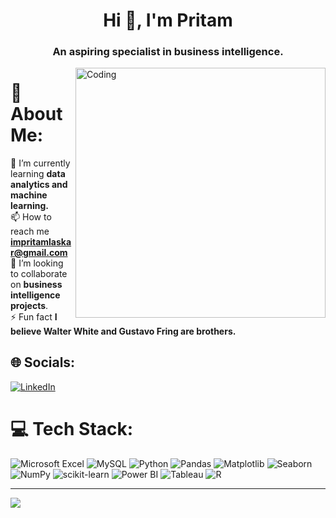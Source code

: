 <h1 align="center">Hi 👋, I'm Pritam</h1>
<h3 align="center">An aspiring specialist in business intelligence.</h3>
<img align="right" alt="Coding" width="400" src="https://media3.giphy.com/media/v1.Y2lkPTc5MGI3NjExYTdjMmUwZDU2MjFiOTRlNjFhMjUwZmUzYWY3YzdlMzIyNDEzMGQyNiZjdD1n/qgQUggAC3Pfv687qPC/giphy.gif">

# 💫 About Me:
🌱 I’m currently learning **data analytics and machine learning.**<br>📫 How to reach me **impritamlaskar@gmail.com**<br>👯 I’m looking to collaborate on **business intelligence projects**.</br>⚡ Fun fact **I believe Walter White and Gustavo Fring are brothers.**


## 🌐 Socials:
[![LinkedIn](https://img.shields.io/badge/LinkedIn-%230077B5.svg?logo=linkedin&logoColor=white)](https://linkedin.com/in/https://www.linkedin.com/in/pritamlaskar/) 

# 💻 Tech Stack:
![Microsoft Excel](https://img.shields.io/badge/Microsoft%20Excel-%230A6E43.svg?style=for-the-badge&logo=microsoft%20excel&logoColor=white)
![MySQL](https://img.shields.io/badge/mysql-%2300f.svg?style=for-the-badge&logo=mysql&logoColor=white)
![Python](https://img.shields.io/badge/python-3670A0?style=for-the-badge&logo=python&logoColor=ffdd54)
![Pandas](https://img.shields.io/badge/pandas-%23150458.svg?style=for-the-badge&logo=pandas&logoColor=white)
![Matplotlib](https://img.shields.io/badge/matplotlib-%23FF7417.svg?style=for-the-badge&logo=matplotlib&logoColor=white)
![Seaborn](https://img.shields.io/badge/seaborn-%230095D7.svg?style=for-the-badge&logo=seaborn&logoColor=white)
![NumPy](https://img.shields.io/badge/numpy-%23013243.svg?style=for-the-badge&logo=numpy&logoColor=white)
![scikit-learn](https://img.shields.io/badge/scikit--learn-%23F7931E.svg?style=for-the-badge&logo=scikit-learn&logoColor=white)
![Power BI](https://img.shields.io/badge/Power%20BI-%23F2C811.svg?style=for-the-badge&logo=power%20bi&logoColor=black)
![Tableau](https://img.shields.io/badge/Tableau-%23E97627.svg?style=for-the-badge&logo=tableau&logoColor=white)
![R](https://img.shields.io/badge/R-%230070C8.svg?style=for-the-badge&logo=r&logoColor=white)



---
[![](https://visitcount.itsvg.in/api?id=pritamlaskar&icon=0&color=0)](https://visitcount.itsvg.in)
